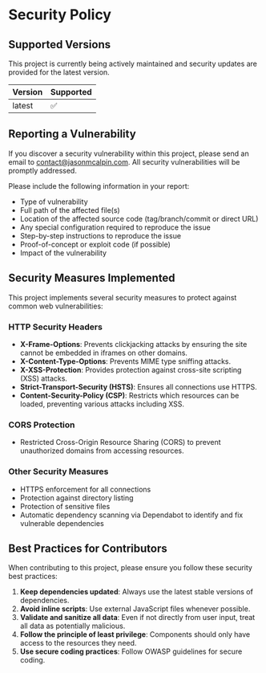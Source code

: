 # Security Policy

## Supported Versions

This project is currently being actively maintained and security updates are provided for the latest version.

| Version | Supported          |
| ------- | ------------------ |
| latest  | :white_check_mark: |

## Reporting a Vulnerability

If you discover a security vulnerability within this project, please send an email to contact@jasonmcalpin.com. All security vulnerabilities will be promptly addressed.

Please include the following information in your report:

- Type of vulnerability
- Full path of the affected file(s)
- Location of the affected source code (tag/branch/commit or direct URL)
- Any special configuration required to reproduce the issue
- Step-by-step instructions to reproduce the issue
- Proof-of-concept or exploit code (if possible)
- Impact of the vulnerability

## Security Measures Implemented

This project implements several security measures to protect against common web vulnerabilities:

### HTTP Security Headers

- **X-Frame-Options**: Prevents clickjacking attacks by ensuring the site cannot be embedded in iframes on other domains.
- **X-Content-Type-Options**: Prevents MIME type sniffing attacks.
- **X-XSS-Protection**: Provides protection against cross-site scripting (XSS) attacks.
- **Strict-Transport-Security (HSTS)**: Ensures all connections use HTTPS.
- **Content-Security-Policy (CSP)**: Restricts which resources can be loaded, preventing various attacks including XSS.

### CORS Protection

- Restricted Cross-Origin Resource Sharing (CORS) to prevent unauthorized domains from accessing resources.

### Other Security Measures

- HTTPS enforcement for all connections
- Protection against directory listing
- Protection of sensitive files
- Automatic dependency scanning via Dependabot to identify and fix vulnerable dependencies

## Best Practices for Contributors

When contributing to this project, please ensure you follow these security best practices:

1. **Keep dependencies updated**: Always use the latest stable versions of dependencies.
2. **Avoid inline scripts**: Use external JavaScript files whenever possible.
3. **Validate and sanitize all data**: Even if not directly from user input, treat all data as potentially malicious.
4. **Follow the principle of least privilege**: Components should only have access to the resources they need.
5. **Use secure coding practices**: Follow OWASP guidelines for secure coding.

